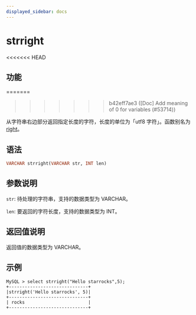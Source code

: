 ```yaml
---
displayed_sidebar: docs
---
```


# strright

<<<<<<< HEAD
## 功能
=======

>>>>>>> b42eff7ae3 ([Doc] Add meaning of 0 for variables (#53714))

从字符串右边部分返回指定长度的字符，长度的单位为「utf8 字符」。函数别名为 [right](right.md)。

## 语法

```Haskell
VARCHAR strright(VARCHAR str, INT len)
```

## 参数说明

`str`: 待处理的字符串，支持的数据类型为 VARCHAR。

`len`: 要返回的字符长度，支持的数据类型为 INT。

## 返回值说明

返回值的数据类型为 VARCHAR。

## 示例

```Plain Text
MySQL > select strright("Hello starrocks",5);
+------------------------------+
|strright('Hello starrocks', 5)|
+------------------------------+
| rocks                        |
+------------------------------+
```
